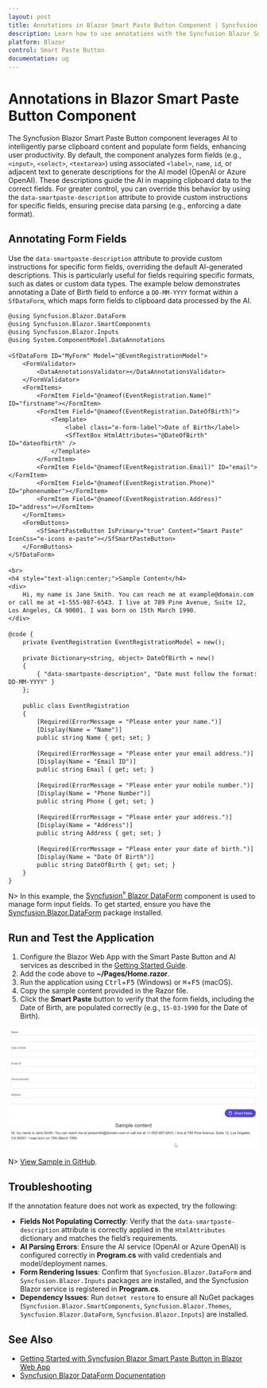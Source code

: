 ```yaml
---
layout: post
title: Annotations in Blazor Smart Paste Button Component | Syncfusion
description: Learn how to use annotations with the Syncfusion Blazor Smart Paste Button component for precise AI-driven form field parsing.
platform: Blazor
control: Smart Paste Button
documentation: ug
---
```


# Annotations in Blazor Smart Paste Button Component

The Syncfusion Blazor Smart Paste Button component leverages AI to intelligently parse clipboard content and populate form fields, enhancing user productivity. By default, the component analyzes form fields (e.g., `<input>`, `<select>`, `<textarea>`) using associated `<label>`, `name`, `id`, or adjacent text to generate descriptions for the AI model (OpenAI or Azure OpenAI). These descriptions guide the AI in mapping clipboard data to the correct fields. For greater control, you can override this behavior by using the `data-smartpaste-description` attribute to provide custom instructions for specific fields, ensuring precise data parsing (e.g., enforcing a date format).

## Annotating Form Fields

Use the `data-smartpaste-description` attribute to provide custom instructions for specific form fields, overriding the default AI-generated descriptions. This is particularly useful for fields requiring specific formats, such as dates or custom data types. The example below demonstrates annotating a Date of Birth field to enforce a `DD-MM-YYYY` format within a `SfDataForm`, which maps form fields to clipboard data processed by the AI.

```razor
@using Syncfusion.Blazor.DataForm
@using Syncfusion.Blazor.SmartComponents
@using Syncfusion.Blazor.Inputs
@using System.ComponentModel.DataAnnotations

<SfDataForm ID="MyForm" Model="@EventRegistrationModel">
    <FormValidator>
        <DataAnnotationsValidator></DataAnnotationsValidator>
    </FormValidator>
    <FormItems>
        <FormItem Field="@nameof(EventRegistration.Name)" ID="firstname"></FormItem>
        <FormItem Field="@nameof(EventRegistration.DateOfBirth)">
            <Template>
                <label class="e-form-label">Date of Birth</label>
                <SfTextBox HtmlAttributes="@DateOfBirth" ID="dateofbirth" />
            </Template>
        </FormItem>
        <FormItem Field="@nameof(EventRegistration.Email)" ID="email"></FormItem>
        <FormItem Field="@nameof(EventRegistration.Phone)" ID="phonenumber"></FormItem>
        <FormItem Field="@nameof(EventRegistration.Address)" ID="address"></FormItem>
    </FormItems>
    <FormButtons>
        <SfSmartPasteButton IsPrimary="true" Content="Smart Paste" IconCss="e-icons e-paste"></SfSmartPasteButton>
    </FormButtons>
</SfDataForm>

<br>
<h4 style="text-align:center;">Sample Content</h4>
<div>
    Hi, my name is Jane Smith. You can reach me at example@domain.com or call me at +1-555-987-6543. I live at 789 Pine Avenue, Suite 12, Los Angeles, CA 90001. I was born on 15th March 1990.
</div>

@code {
    private EventRegistration EventRegistrationModel = new();

    private Dictionary<string, object> DateOfBirth = new()
    {
        { "data-smartpaste-description", "Date must follow the format: DD-MM-YYYY" }
    };

    public class EventRegistration
    {
        [Required(ErrorMessage = "Please enter your name.")]
        [Display(Name = "Name")]
        public string Name { get; set; }

        [Required(ErrorMessage = "Please enter your email address.")]
        [Display(Name = "Email ID")]
        public string Email { get; set; }

        [Required(ErrorMessage = "Please enter your mobile number.")]
        [Display(Name = "Phone Number")]
        public string Phone { get; set; }

        [Required(ErrorMessage = "Please enter your address.")]
        [Display(Name = "Address")]
        public string Address { get; set; }

        [Required(ErrorMessage = "Please enter your date of birth.")]
        [Display(Name = "Date Of Birth")]
        public string DateOfBirth { get; set; }
    }
}
```

N> In this example, the [Syncfusion<sup style="font-size:70%">&reg;</sup> Blazor DataForm](https://blazor.syncfusion.com/documentation/data-form/getting-started-with-web-app) component is used to manage form input fields. To get started, ensure you have the [Syncfusion.Blazor.DataForm](https://www.nuget.org/packages/Syncfusion.Blazor.DataForm) package installed.

## Run and Test the Application

1. Configure the Blazor Web App with the Smart Paste Button and AI services as described in the [Getting Started Guide](https://blazor.syncfusion.com/documentation/smart-paste/getting-started-webapp).
2. Add the code above to **~/Pages/Home.razor**.
3. Run the application using <kbd>Ctrl</kbd>+<kbd>F5</kbd> (Windows) or <kbd>⌘</kbd>+<kbd>F5</kbd> (macOS).
4. Copy the sample content provided in the Razor file.
5. Click the **Smart Paste** button to verify that the form fields, including the Date of Birth, are populated correctly (e.g., `15-03-1990` for the Date of Birth).

![Syncfusion Blazor Smart Paste Button with Annotation](images/smart-paste-annotation.gif)

N> [View Sample in GitHub](https://github.com/syncfusion/smart-ai-samples).

## Troubleshooting

If the annotation feature does not work as expected, try the following:
- **Fields Not Populating Correctly**: Verify that the `data-smartpaste-description` attribute is correctly applied in the `HtmlAttributes` dictionary and matches the field’s requirements.
- **AI Parsing Errors**: Ensure the AI service (OpenAI or Azure OpenAI) is configured correctly in **Program.cs** with valid credentials and model/deployment names.
- **Form Rendering Issues**: Confirm that `Syncfusion.Blazor.DataForm` and `Syncfusion.Blazor.Inputs` packages are installed, and the Syncfusion Blazor service is registered in **Program.cs**.
- **Dependency Issues**: Run `dotnet restore` to ensure all NuGet packages (`Syncfusion.Blazor.SmartComponents`, `Syncfusion.Blazor.Themes`, `Syncfusion.Blazor.DataForm`, `Syncfusion.Blazor.Inputs`) are installed.

## See Also

- [Getting Started with Syncfusion Blazor Smart Paste Button in Blazor Web App](https://blazor.syncfusion.com/documentation/smart-paste/getting-started-webapp)
- [Syncfusion Blazor DataForm Documentation](https://blazor.syncfusion.com/documentation/data-form/getting-started-with-web-app)